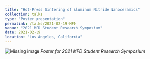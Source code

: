 ```yaml
---
title: "Hot-Press Sintering of Aluminum Nitride Nanoceramics"
collection: talks
type: "Poster presentation"
permalink: /talks/2021-02-19-MFD
venue: "2021 MFD Student Research Symposium"
date: 2021-02-19
location: "Los Angeles, California"
---
```


![Missing image](/images/talk-2021-MFD.png)
*Poster for 2021 MFD Student Research Symposium*
